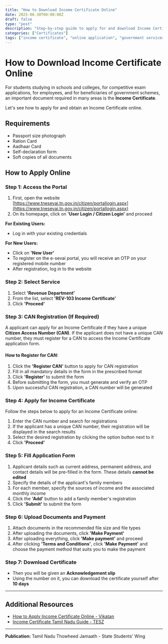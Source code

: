 ```yaml
---
title: "How to Download Income Certificate Online"
date: 2025-06-30T00:00:00Z
draft: false
type: "post"
description: "Step-by-step guide to apply for and download Income Certificate online"
categories: ["Certificates"]
tags: ["income certificate", "online application", "government services"]
---
```


# How to Download Income Certificate Online

For students studying in schools and colleges, for competitive exam applications, for employees, and for beneficiaries of government schemes, an important document required in many areas is the **Income Certificate**.

Let's see how to apply for and obtain an Income Certificate online.

## Requirements

- Passport size photograph
- Ration Card
- Aadhaar Card
- Self-declaration form
- Soft copies of all documents

## How to Apply Online

### Step 1: Access the Portal

1. First, open the website [https://www.tnesevai.tn.gov.in/citizen/portallogin.aspx](https://www.tnesevai.tn.gov.in/citizen/portallogin.aspx)
2. On its homepage, click on **'User Login / Citizen Login'** and proceed

**For Existing Users:**
- Log in with your existing credentials

**For New Users:**
- Click on **'New User'**
- To register on the e-sevai portal, you will receive an OTP on your registered mobile number
- After registration, log in to the website

### Step 2: Select Service

1. Select **'Revenue Department'**
2. From the list, select **'REV-103 Income Certificate'**
3. Click **'Proceed'**

### Step 3: CAN Registration (If Required)

A applicant can apply for an Income Certificate if they have a unique **Citizen Access Number (CAN)**. If the applicant does not have a unique CAN number, they must register for a CAN to access the Income Certificate application form.

#### How to Register for CAN:

1. Click the **'Register CAN'** button to apply for CAN registration
2. Fill in all mandatory details in the form in the prescribed format
3. Click **'Register'** to submit the form
4. Before submitting the form, you must generate and verify an OTP
5. Upon successful CAN registration, a CAN number will be generated

### Step 4: Apply for Income Certificate

Follow the steps below to apply for an Income Certificate online:

1. Enter the CAN number and search for registrations
2. If the applicant has a unique CAN number, their registration will be displayed in the search results
3. Select the desired registration by clicking the option button next to it
4. Click **'Proceed'**

### Step 5: Fill Application Form

1. Applicant details such as current address, permanent address, and contact details will be pre-filled in the form. These details **cannot be edited**
2. Specify the details of the applicant's family members
3. For each member, specify the sources of income and the associated monthly income
4. Click the **'Add'** button to add a family member's registration
5. Click **'Submit'** to submit the form

### Step 6: Upload Documents and Payment

1. Attach documents in the recommended file size and file types
2. After uploading the documents, click **'Make Payment'**
3. After uploading everything, click **'Make payment'** and proceed
4. After clicking **'Terms and Conditions'**, click **'Make Payment'** and choose the payment method that suits you to make the payment

### Step 7: Download Certificate

- Then you will be given an **Acknowledgement slip**
- Using the number on it, you can download the certificate yourself after **10 days**

---

## Additional Resources

- [How to Apply Income Certificate Online - Vikatan](https://www.vikatan.com/news/general-news/how-to-apply-income-certificate-online)
- [Income Certificate Tamil Nadu Guide - TESZ](https://www.tesz.in/ta/guide/income-certificate-tamil-nadu-tamil)

---

**Publication:** Tamil Nadu Thowheed Jamaath - State Students' Wing 
